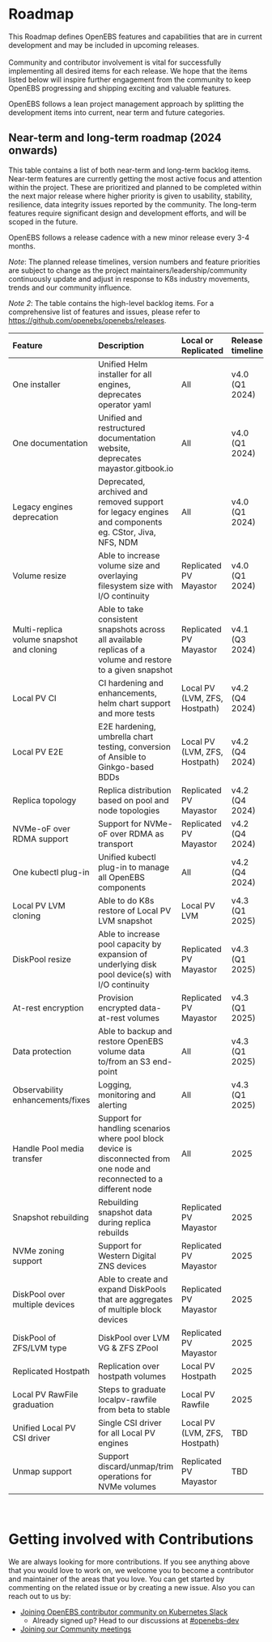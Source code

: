 # Roadmap

This Roadmap defines OpenEBS features and capabilities that are in current development and may be included in upcoming releases.<BR>
<BR>
Community and contributor involvement is vital for successfully implementing all desired items for each release. We hope that the items listed below will inspire further engagement from the community to keep OpenEBS progressing and shipping exciting and valuable features.

OpenEBS follows a lean project management approach by splitting the development items into current, near term and future categories.

## Near-term and long-term roadmap (2024 onwards)
This table contains a list of both near-term and long-term backlog items. Near-term features are currently getting the most active focus and attention within the project. These are prioritized and planned to be completed within the next major release where higher priority is given to usability, stability, resilience, data integrity issues reported by the community. The long-term features require significant design and development efforts, and will be scoped in the future.

OpenEBS follows a release cadence with a new minor release every 3-4 months.

_Note_: The planned release timelines, version numbers and feature priorities are subject to change as the project maintainers/leadership/community continuously update and adjust in response to K8s industry movements, trends and our community influence.

_Note 2_: The table contains the high-level backlog items. For a comprehensive list of features and issues, please refer to https://github.com/openebs/openebs/releases.

| Feature | Description | Local or Replicated | Release timeline | Status |
| :------ | :---------- | :------------------ | :--------------- | :----- |
| One installer | Unified Helm installer for all engines, deprecates operator yaml | All | v4.0 (Q1 2024) | Completed |
| One documentation | Unified and restructured documentation website, deprecates mayastor.gitbook.io | All | v4.0 (Q1 2024) | Completed |
| Legacy engines deprecation | Deprecated, archived and removed support for legacy engines and components eg. CStor, Jiva, NFS, NDM | All | v4.0 (Q1 2024) | Completed |
| Volume resize | Able to increase volume size and overlaying filesystem size with I/O continuity | Replicated PV Mayastor | v4.0 (Q1 2024) | Completed |
| Multi-replica volume snapshot and cloning | Able to take consistent snapshots across all available replicas of a volume and restore to a given snapshot | Replicated PV Mayastor | v4.1 (Q3 2024) | Completed |
| Local PV CI | CI hardening and enhancements, helm chart support and more tests | Local PV (LVM, ZFS, Hostpath) | v4.2 (Q4 2024) | In progress |
| Local PV E2E | E2E hardening, umbrella chart testing, conversion of Ansible to Ginkgo-based BDDs | Local PV (LVM, ZFS, Hostpath) | v4.2 (Q4 2024) | In progress |
| Replica topology | Replica distribution based on pool and node topologies | Replicated PV Mayastor | v4.2 (Q4 2024) | In progress |
| NVMe-oF over RDMA support | Support for NVMe-oF over RDMA as transport | Replicated PV Mayastor | v4.2 (Q4 2024) | In progress |
| One kubectl plug-in | Unified kubectl plug-in to manage all OpenEBS components | All | v4.2 (Q4 2024) | In progress |
| Local PV LVM cloning | Able to do K8s restore of Local PV LVM snapshot | Local PV LVM | v4.3 (Q1 2025) | In progress |
| DiskPool resize | Able to increase pool capacity by expansion of underlying disk pool device(s) with I/O continuity | Replicated PV  Mayastor | v4.3 (Q1 2025) | In progress |
| At-rest encryption | Provision encrypted data-at-rest volumes | Replicated PV Mayastor | v4.3 (Q1 2025) | In progress |
| Data protection | Able to backup and restore OpenEBS volume data to/from an S3 end-point | All | v4.3 (Q1 2025) | In progress |
| Observability enhancements/fixes | Logging, monitoring and alerting | All | v4.3 (Q1 2025) | In progress |
| Handle Pool media transfer | Support for handling scenarios where pool block device is disconnected from one node and reconnected to a different node | All | 2025 | |
| Snapshot rebuilding | Rebuilding snapshot data during replica rebuilds | Replicated PV Mayastor | 2025 | In progress |
| NVMe zoning support | Support for Western Digital ZNS devices | Replicated PV Mayastor | 2025 | In progress |
| DiskPool over multiple devices | Able to create and expand DiskPools that are aggregates of multiple block devices | Replicated PV Mayastor | 2025 | |
| DiskPool of ZFS/LVM type | DiskPool over LVM VG & ZFS ZPool | Replicated PV Mayastor | 2025 | In progress |
| Replicated Hostpath | Replication over hostpath volumes | Local PV Hostpath | 2025 | |
| Local PV RawFile graduation | Steps to graduate localpv-rawfile from beta to stable | Local PV Rawfile | 2025 | |
| Unified Local PV CSI driver | Single CSI driver for all Local PV engines | Local PV (LVM, ZFS, Hostpath) | TBD | |
| Unmap support | Support discard/unmap/trim operations for NVMe volumes | Replicated PV Mayastor | TBD | |

<BR>

# Getting involved with Contributions

We are always looking for more contributions. If you see anything above that you would love to work on, we welcome you to become a contributor and maintainer of the areas that you love. You can get started by commenting on the related issue or by creating a new issue. Also you can reach out to us by:

- [Joining OpenEBS contributor community on Kubernetes Slack](https://kubernetes.slack.com)
	- Already signed up? Head to our discussions at [#openebs-dev](https://kubernetes.slack.com/messages/openebs-dev/)
- [Joining our Community meetings](https://github.com/openebs/openebs/tree/master/community)

